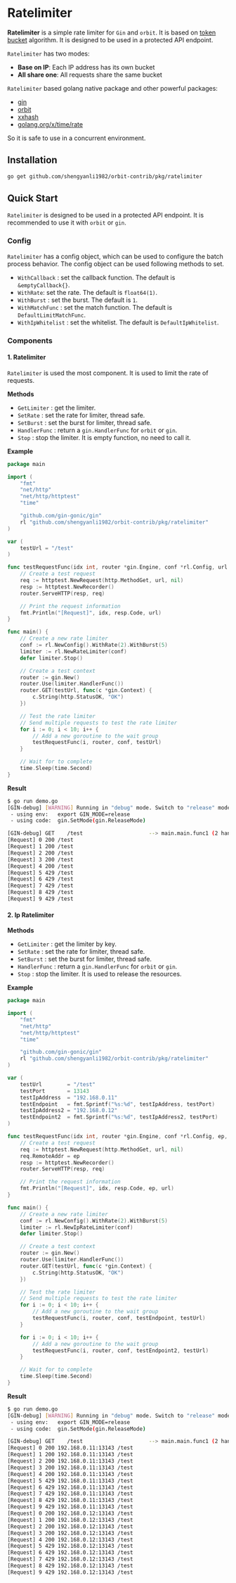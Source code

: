 # Ratelimiter

**Ratelimiter** is a simple rate limiter for `Gin` and `orbit`. It is based on [token bucket](https://en.wikipedia.org/wiki/Token_bucket) algorithm. It is designed to be used in a protected API endpoint.

`Ratelimiter` has two modes:

-   **Base on IP**: Each IP address has its own bucket
-   **All share one**: All requests share the same bucket

`Ratelimiter` based golang native package and other powerful packages:

-   [gin](https://github.com/gin-gonic/gin)
-   [orbit](https://github.com/shengyanli1982/orbit)
-   [xxhash](https://github.com/cespare/xxhash)
-   [golang.org/x/time/rate](https://pkg.go.dev/golang.org/x/time/rate)

So it is safe to use in a concurrent environment.

## Installation

```bash
go get github.com/shengyanli1982/orbit-contrib/pkg/ratelimiter
```

## Quick Start

`Ratelimiter` is designed to be used in a protected API endpoint. It is recommended to use it with `orbit` or `gin`.

### Config

`Ratelimiter` has a config object, which can be used to configure the batch process behavior. The config object can be used following methods to set.

-   `WithCallback` : set the callback function. The default is `&emptyCallback{}`.
-   `WithRate`: set the rate. The default is `float64(1)`.
-   `WithBurst` : set the burst. The default is `1`.
-   `WithMatchFunc` : set the match function. The default is `DefaultLimitMatchFunc`.
-   `WithIpWhitelist` : set the whitelist. The default is `DefaultIpWhitelist`.

### Components

#### 1. Ratelimiter

`Ratelimiter` is used the most component. It is used to limit the rate of requests.

**Methods**

-   `GetLimiter` : get the limiter.
-   `SetRate` : set the rate for limiter, thread safe.
-   `SetBurst` : set the burst for limiter, thread safe.
-   `HandlerFunc` : return a `gin.HandlerFunc` for `orbit` or `gin`.
-   `Stop` : stop the limiter. It is empty function, no need to call it.

**Example**

```go
package main

import (
	"fmt"
	"net/http"
	"net/http/httptest"
	"time"

	"github.com/gin-gonic/gin"
	rl "github.com/shengyanli1982/orbit-contrib/pkg/ratelimiter"
)

var (
	testUrl = "/test"
)

func testRequestFunc(idx int, router *gin.Engine, conf *rl.Config, url string) {
	// Create a test request
	req := httptest.NewRequest(http.MethodGet, url, nil)
	resp := httptest.NewRecorder()
	router.ServeHTTP(resp, req)

	// Print the request information
	fmt.Println("[Request]", idx, resp.Code, url)
}

func main() {
	// Create a new rate limiter
	conf := rl.NewConfig().WithRate(2).WithBurst(5)
	limiter := rl.NewRateLimiter(conf)
	defer limiter.Stop()

	// Create a test context
	router := gin.New()
	router.Use(limiter.HandlerFunc())
	router.GET(testUrl, func(c *gin.Context) {
		c.String(http.StatusOK, "OK")
	})

	// Test the rate limiter
	// Send multiple requests to test the rate limiter
	for i := 0; i < 10; i++ {
		// Add a new goroutine to the wait group
		testRequestFunc(i, router, conf, testUrl)
	}

	// Wait for to complete
	time.Sleep(time.Second)
}
```

**Result**

```bash
$ go run demo.go
[GIN-debug] [WARNING] Running in "debug" mode. Switch to "release" mode in production.
 - using env:   export GIN_MODE=release
 - using code:  gin.SetMode(gin.ReleaseMode)

[GIN-debug] GET    /test                     --> main.main.func1 (2 handlers)
[Request] 0 200 /test
[Request] 1 200 /test
[Request] 2 200 /test
[Request] 3 200 /test
[Request] 4 200 /test
[Request] 5 429 /test
[Request] 6 429 /test
[Request] 7 429 /test
[Request] 8 429 /test
[Request] 9 429 /test
```

#### 2. Ip Ratelimiter

**Methods**

-   `GetLimiter` : get the limiter by key.
-   `SetRate` : set the rate for limiter, thread safe.
-   `SetBurst` : set the burst for limiter, thread safe.
-   `HandlerFunc` : return a `gin.HandlerFunc` for `orbit` or `gin`.
-   `Stop` : stop the limiter. It is used to release the resources.

**Example**

```go
package main

import (
	"fmt"
	"net/http"
	"net/http/httptest"
	"time"

	"github.com/gin-gonic/gin"
	rl "github.com/shengyanli1982/orbit-contrib/pkg/ratelimiter"
)

var (
	testUrl        = "/test"
	testPort       = 13143
	testIpAddress  = "192.168.0.11"
	testEndpoint   = fmt.Sprintf("%s:%d", testIpAddress, testPort)
	testIpAddress2 = "192.168.0.12"
	testEndpoint2  = fmt.Sprintf("%s:%d", testIpAddress2, testPort)
)

func testRequestFunc(idx int, router *gin.Engine, conf *rl.Config, ep, url string) {
	// Create a test request
	req := httptest.NewRequest(http.MethodGet, url, nil)
	req.RemoteAddr = ep
	resp := httptest.NewRecorder()
	router.ServeHTTP(resp, req)

	// Print the request information
	fmt.Println("[Request]", idx, resp.Code, ep, url)
}

func main() {
	// Create a new rate limiter
	conf := rl.NewConfig().WithRate(2).WithBurst(5)
	limiter := rl.NewIpRateLimiter(conf)
	defer limiter.Stop()

	// Create a test context
	router := gin.New()
	router.Use(limiter.HandlerFunc())
	router.GET(testUrl, func(c *gin.Context) {
		c.String(http.StatusOK, "OK")
	})

	// Test the rate limiter
	// Send multiple requests to test the rate limiter
	for i := 0; i < 10; i++ {
		// Add a new goroutine to the wait group
		testRequestFunc(i, router, conf, testEndpoint, testUrl)
	}

	for i := 0; i < 10; i++ {
		// Add a new goroutine to the wait group
		testRequestFunc(i, router, conf, testEndpoint2, testUrl)
	}

	// Wait for to complete
	time.Sleep(time.Second)
}
```

**Result**

```bash
$ go run demo.go
[GIN-debug] [WARNING] Running in "debug" mode. Switch to "release" mode in production.
 - using env:   export GIN_MODE=release
 - using code:  gin.SetMode(gin.ReleaseMode)

[GIN-debug] GET    /test                     --> main.main.func1 (2 handlers)
[Request] 0 200 192.168.0.11:13143 /test
[Request] 1 200 192.168.0.11:13143 /test
[Request] 2 200 192.168.0.11:13143 /test
[Request] 3 200 192.168.0.11:13143 /test
[Request] 4 200 192.168.0.11:13143 /test
[Request] 5 429 192.168.0.11:13143 /test
[Request] 6 429 192.168.0.11:13143 /test
[Request] 7 429 192.168.0.11:13143 /test
[Request] 8 429 192.168.0.11:13143 /test
[Request] 9 429 192.168.0.11:13143 /test
[Request] 0 200 192.168.0.12:13143 /test
[Request] 1 200 192.168.0.12:13143 /test
[Request] 2 200 192.168.0.12:13143 /test
[Request] 3 200 192.168.0.12:13143 /test
[Request] 4 200 192.168.0.12:13143 /test
[Request] 5 429 192.168.0.12:13143 /test
[Request] 6 429 192.168.0.12:13143 /test
[Request] 7 429 192.168.0.12:13143 /test
[Request] 8 429 192.168.0.12:13143 /test
[Request] 9 429 192.168.0.12:13143 /test
```
